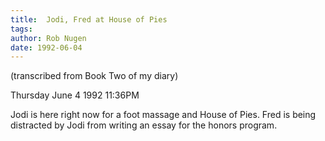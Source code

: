 ```yaml
---
title:  Jodi, Fred at House of Pies
tags: 
author: Rob Nugen
date: 1992-06-04
---
```


<p class=note>(transcribed from Book Two of my diary)

<p class=date>Thursday June 4 1992 11:36PM

<p>Jodi is here right now for a foot massage and House of Pies.  Fred
is being distracted by Jodi from writing an essay for the honors
program.

